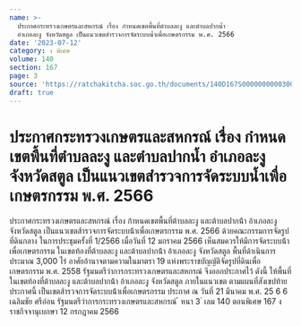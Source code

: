 ```yaml
---
name: >-
  ประกาศกระทรวงเกษตรและสหกรณ์ เรื่อง กำหนดเขตพื้นที่ตำบลละงู และตำบลปากน้ำ
  อำเภอละงู จังหวัดสตูล เป็นแนวเขตสำรวจการจัดระบบน้ำเพื่อเกษตรกรรม พ.ศ. 2566
date: '2023-07-12'
category: ง พิเศษ
volume: 140
section: 167
page: 3
source: 'https://ratchakitcha.soc.go.th/documents/140D167S0000000000300.pdf'
draft: true
---
```


# ประกาศกระทรวงเกษตรและสหกรณ์ เรื่อง กำหนดเขตพื้นที่ตำบลละงู และตำบลปากน้ำ อำเภอละงู จังหวัดสตูล เป็นแนวเขตสำรวจการจัดระบบน้ำเพื่อเกษตรกรรม พ.ศ. 2566

ประกาศกระทรวงเกษตรและสหกรณ์ เรื่อง ก้าหนดเขตพื้นที่ต้าบลละงู และต้าบลปากน้้า อ้าเภอละงู จังหวัดสตูล เป็นแนวเขตส้ารวจการจัดระบบน้้าเพื่อเกษตรกรรม พ.ศ. 2566 ด้วยคณะกรรมการจัดรูปที่ดินกลาง ในการประชุมครั้งที่ 1/2566 เมื่อวันที่ 12 มกราคม 2566 เห็นสมควรให้มีการจัดระบบน้้าเพื่อเกษตรกรรม ในเขตท้องที่ต้าบลละงู และต้าบลปากน้้า อ้าเภอละงู จังหวัดสตูล พื้นที่ด้าเนินการประมาณ 3,000 ไร่ อาศัยอ้านาจตามความในมาตรา 19 แห่งพระราชบัญญัติจัดรูปที่ดินเพื่อเกษตรกรรม พ.ศ. 2558 รัฐมนตรีว่าการกระทรวงเกษตรและสหกรณ์ จึงออกประกาศไว้ ดังนี้ ให้พื้นที่ในเขตท้องที่ต้าบลละงู และต้าบลปากน้้า อ้าเภอละงู จังหวัดสตูล ภายในแนวเขต ตามแผนที่สังเขปท้ายประกาศนี้ เป็นเขตส้ารวจการจัดระบบน้้าเพื่อเกษตรกรรม ประกาศ ณ วันที่ 21 มีนาคม พ.ศ. 25 6 6 เฉลิมชัย ศรีอ่อน รัฐมนตรีว่าการกระทรวงเกษตรและสหกรณ์ ้ หนา 3 ่ เลม 140 ตอนพิเศษ 167 ง ราชกิจจานุเบกษา 12 กรกฎาคม 2566

